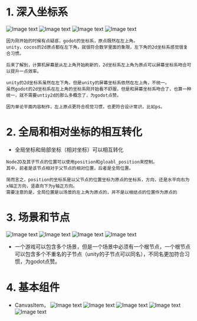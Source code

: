 # 1. 深入坐标系

![Image text](image/坐标系.png)
![Image text](image/坐标系-godot-1.png)
![Image text](image/坐标系-godot-4个象限.png)
![Image text](image/坐标系-ps.JPG)

```
因为刚开始的时候有点疑惑，godot的坐标系，原点既然在左上角。
unity，cocos的2d原点都在左下角，就很符合数学里面的象限，左下角的2d坐标系感觉很复合习惯。

后来了解到，计算机屏幕是从左上角开始刷新的，2d坐标系左上角为原点可以屏幕坐标系吻合可以提升一点效率。  

unity的2d坐标系虽然在左下角，但是unity的屏幕坐标系依然在左上角，不统一。
虽然godot的2d坐标系在左上角的坐标系刚开始看不舒服，但是和屏幕坐标系吻合了，也算一种统一，就不需要untiy2d的那么多概念了，为godot点赞。

因为单论平面内容制作，左上原点更符合视觉习惯，也更符合设计常识，比如ps。
```

# 2. 全局和相对坐标的相互转化

- 全局坐标和局部坐标（相对坐标）可以相互转化

```
Node2D及其子节点的位置可以使用position和gloabl_position来控制。
其中，前者是该节点相对于父节点的相对位置，后者是全局位置。

简而言之，position的坐标系是以父节点的位置坐标为原点的坐标系，方向，还是水平向右为x轴正方向，竖直向下为y轴正方向。
需要注意的是，全局位置是以场景的左上角为原点的，并不是以根结点的位置作为原点的
```

# 3. 场景和节点

![Image text](image/场景.png)
![Image text](image/节点.png)
![Image text](image/节点渲染顺序.png)
![Image text](image/节点的顺序.png)

- 一个游戏可以包含多个场景，但是一个场景中必须有一个根节点，一个根节点可以包含多个不重名的子节点（unity的子节点可以同名），不同名更加符合习惯，为godot点赞。

# 4. 基本组件

- CanvasItem，
  ![Image text](./image/component1.png)
  ![Image text](./image/component2.png)
  ![Image text](./image/component3.png)
  ![Image text](./image/component4.png)
  ![Image text](./image/component5.png)
